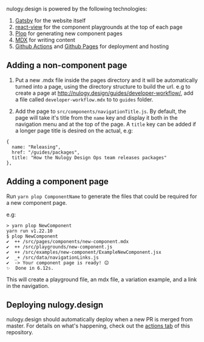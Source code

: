 nulogy.design is powered by the following technologies:

1. [Gatsby](http://gatsbyjs.com) for the website itself 
2. [react-view](https://github.com/uber/react-view) for the component playgrounds at the top of each page
3. [Plop](http://plopjs.com) for generating new component pages 
4. [MDX](https://mdxjs.com/) for writing content 
5. [Github Actions](https://github.com/features/actions) and [Github Pages](https://pages.github.com/) for deployment and hosting 

## Adding a non-component page 

1. Put a new .mdx file inside the pages directory and it will be automatically turned into a page, using the directory structure to build the url. e.g to create a page at http://nulogy.design/guides/developer-workflow/, add a file called `developer-workflow.mdx` to to `guides` folder. 

2. Add the page to `src/components/navigationTitle.js`. By default, the page will take it's title from the `name` key and display it both in the navigation menu and at the top of the page. A `title` key can be added if a longer page title is desired on the actual, e.g:

```
{
  name: "Releasing",
  href: "/guides/packages",
  title: "How the Nulogy Design Ops team releases packages"
},
```

## Adding a component page 

Run `yarn plop ComponentName` to generate the files that could be required for a new component page. 

e.g: 
```
> yarn plop NewComponent
yarn run v1.22.10
$ plop NewComponent
✔  ++ /src/pages/components/new-component.mdx
✔  ++ /src/playgrounds/new-component.js
✔  ++ /src/examples/new-component/ExampleNewComponent.jsx
✔  _+ /src/data/navigationLinks.js
✔  -> Your component page is ready! 😊
✨  Done in 6.12s.
```

This will create a playground file, an mdx file, a variation example, and a link in the navigation. 

## Deploying nulogy.design

nulogy.design should automatically deploy when a new PR is merged from master. For details on what's happening, check out the [actions tab](https://github.com/nulogy/nulogy.design/actions) of this repository.